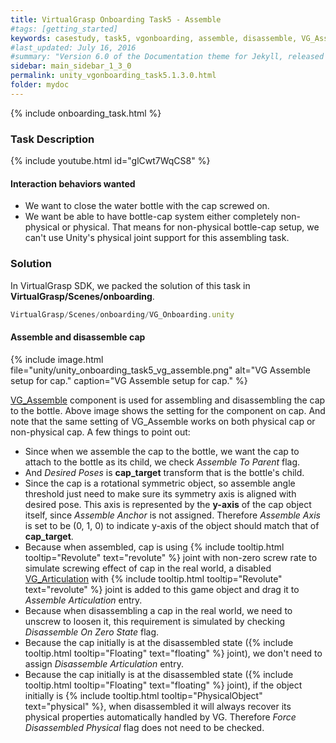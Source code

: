 ```yaml
---
title: VirtualGrasp Onboarding Task5 - Assemble 
#tags: [getting_started]
keywords: casestudy, task5, vgonboarding, assemble, disassemble, VG_Assemble
#last_updated: July 16, 2016
#summary: "Version 6.0 of the Documentation theme for Jekyll, released July 4, 2016, implements relative links so you can view the files offline or on any server without configuring urls and baseurls. Additionally, you can store pages in subdirectories. Templates for alerts and images are available."
sidebar: main_sidebar_1_3_0
permalink: unity_vgonboarding_task5.1.3.0.html
folder: mydoc
---
```


{% include onboarding_task.html %}

### Task Description

<!--{% include youtube.html id="TJ5T67fv6ys" %} -->

{% include youtube.html id="glCwt7WqCS8" %}


#### Interaction behaviors wanted

* We want to close the water bottle with the cap screwed on. 
* We want be able to have bottle-cap system either completely non-physical or physical. That means for non-physical bottle-cap setup, we can't use Unity's physical joint support for this assembling task.

### Solution

In VirtualGrasp SDK, we packed the solution of this task in **VirtualGrasp/Scenes/onboarding**.

```js
VirtualGrasp/Scenes/onboarding/VG_Onboarding.unity
````

#### Assemble and disassemble cap

{% include image.html file="unity/unity_onboarding_task5_vg_assemble.png" alt="VG Assemble setup for cap." caption="VG Assemble setup for cap." %}

[VG_Assemble](unity_component_vgassemble.1.3.0.html) component is used for assembling and disassembling the cap to the bottle. 
Above image shows the setting for the component on cap. And note that the same setting of VG_Assemble works on both physical cap or non-physical cap. 
A few things to point out:

* Since when we assemble the cap to the bottle, we want the cap to attach to the bottle as its child, we check _Assemble To Parent_ flag. 
* And _Desired Poses_ is **cap_target** transform that is the bottle's child.
* Since the cap is a rotational symmetric object, so assemble angle threshold just need to make sure its symmetry axis is aligned with desired pose. This axis is represented by the **y-axis** of the cap object itself, since _Assemble Anchor_ is not assigned. Therefore _Assemble Axis_ is set to be (0, 1, 0) to indicate y-axis of the object should match that of **cap_target**.  
* Because when assembled, cap is using  {% include tooltip.html tooltip="Revolute" text="revolute" %} joint with non-zero screw rate to simulate screwing effect of cap in the real world, a disabled [VG_Articulation](unity_component_vgarticulation.1.3.0.html) with  {% include tooltip.html tooltip="Revolute" text="revolute" %} joint is added to this game object and drag it to _Assemble Articulation_ entry.
* Because when disassembling a cap in the real world, we need to unscrew to loosen it, this requirement is simulated by checking _Disassemble On Zero State_ flag.
* Because the cap initially is at the disassembled state ({% include tooltip.html tooltip="Floating" text="floating" %} joint), we don't need to assign _Disassemble Articulation_ entry.
* Because the cap initially is at the disassembled state ({% include tooltip.html tooltip="Floating" text="floating" %} joint), if the object initially is {% include tooltip.html tooltip="PhysicalObject" text="physical" %}, when disassembled it will always recover its physical properties automatically handled by VG. Therefore _Force Disassembled Physical_ flag does not need to be checked.
